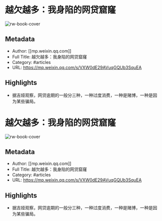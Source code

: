 # 越欠越多：我身陷的网贷窟窿

![rw-book-cover](https://readwise-assets.s3.amazonaws.com/static/images/article0.00998d930354.png)

## Metadata
- Author: [[mp.weixin.qq.com]]
- Full Title: 越欠越多：我身陷的网贷窟窿
- Category: #articles
- URL: https://mp.weixin.qq.com/s/VXW0dE29AVuqGQUb3SquEA

## Highlights
- 据吉娅观察，网贷逾期的一般分三种，一种过度消费，一种是赌博，一种是因为某些骗局。
# 越欠越多：我身陷的网贷窟窿

![rw-book-cover](https://readwise-assets.s3.amazonaws.com/static/images/article0.00998d930354.png)

## Metadata
- Author: [[mp.weixin.qq.com]]
- Full Title: 越欠越多：我身陷的网贷窟窿
- Category: #articles
- URL: https://mp.weixin.qq.com/s/VXW0dE29AVuqGQUb3SquEA

## Highlights
- 据吉娅观察，网贷逾期的一般分三种，一种过度消费，一种是赌博，一种是因为某些骗局。
